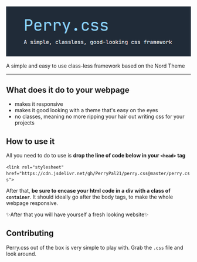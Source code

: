 ![headerimg](https://github.com/PerryPal21/perry.css/blob/main/assets/header.png)

A simple and easy to use class-less framework based on the Nord Theme

---
## What does it do to your webpage
- makes it responsive
- makes it good looking with a theme that's easy on the eyes
- no classes, meaning no more ripping your hair out writing css for your projects

## How to use it

All you need to do to use is **drop the line of code below in your `<head>` tag**

`<link rel="stylesheet" href="https://cdn.jsdelivr.net/gh/PerryPal21/perry.css@master/perry.css">`

After that, **be sure to encase your html code in a div with a class of `container`**. It should ideally go after the body tags, to make the whole webpage responsive.

✨After that you will have yourself a fresh looking website✨

## Contributing

Perry.css out of the box is very simple to play with. Grab the `.css` file and look around. 
